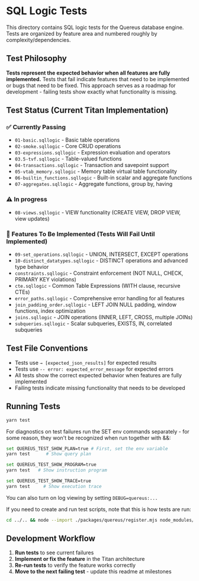 # SQL Logic Tests

This directory contains SQL logic tests for the Quereus database engine. Tests are organized by feature area and numbered roughly by complexity/dependencies.

## Test Philosophy

**Tests represent the expected behavior when all features are fully implemented.** Tests that fail indicate features that need to be implemented or bugs that need to be fixed. This approach serves as a roadmap for development - failing tests show exactly what functionality is missing.

## Test Status (Current Titan Implementation)

### ✅ Currently Passing
- `01-basic.sqllogic` - Basic table operations
- `02-smoke.sqllogic` - Core CRUD operations 
- `03-expressions.sqllogic` - Expression evaluation and operators
- `03.5-tvf.sqllogic` - Table-valued functions
- `04-transactions.sqllogic` - Transaction and savepoint support
- `05-vtab_memory.sqllogic` - Memory table virtual table functionality
- `06-builtin_functions.sqllogic` - Built-in scalar and aggregate functions
- `07-aggregates.sqllogic` - Aggregate functions, group by, having

### ⚠️ In progress
- `08-views.sqllogic` - VIEW functionality (CREATE VIEW, DROP VIEW, view updates)

### 🚧 Features To Be Implemented (Tests Will Fail Until Implemented)
- `09-set_operations.sqllogic` - UNION, INTERSECT, EXCEPT operations
- `10-distinct_datatypes.sqllogic` - DISTINCT operations and advanced type behavior
- `constraints.sqllogic` - Constraint enforcement (NOT NULL, CHECK, PRIMARY KEY violations)
- `cte.sqllogic` - Common Table Expressions (WITH clause, recursive CTEs)
- `error_paths.sqllogic` - Comprehensive error handling for all features
- `join_padding_order.sqllogic` - LEFT JOIN NULL padding, window functions, index optimization
- `joins.sqllogic` - JOIN operations (INNER, LEFT, CROSS, multiple JOINs)
- `subqueries.sqllogic` - Scalar subqueries, EXISTS, IN, correlated subqueries

## Test File Conventions

- Tests use `→ [expected_json_results]` for expected results
- Tests use `-- error: expected_error_message` for expected errors  
- All tests show the correct expected behavior when features are fully implemented
- Failing tests indicate missing functionality that needs to be developed

## Running Tests

```bash
yarn test
```

For diagnostics on test failures run the SET env commands separately - for some reason, they won't be recognized when run together with &&:
```bash
set QUEREUS_TEST_SHOW_PLAN=true # First, set the env variable
yarn test      # Show query plan

set QUEREUS_TEST_SHOW_PROGRAM=true
yarn test   # Show instruction program  

set QUEREUS_TEST_SHOW_TRACE=true
yarn test     # Show execution trace
```

You can also turn on log viewing by setting `DEBUG=quereus:...`

If you need to create and run test scripts, note that this is how tests are run:

```bash
cd ../.. && node --import ./packages/quereus/register.mjs node_modules/mocha/bin/mocha.js 'packages/quereus/test/**/*.spec.ts' --colors --bail
```

## Development Workflow

1. **Run tests** to see current failures
3. **Implement or fix the feature** in the Titan architecture
4. **Re-run tests** to verify the feature works correctly
5. **Move to the next failing test** - update this readme at milestones
